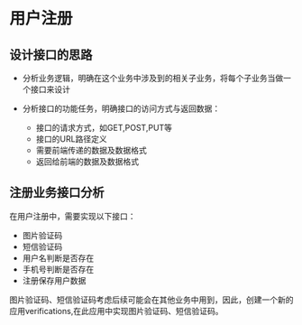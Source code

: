 # 用户注册

## 设计接口的思路
- 分析业务逻辑，明确在这个业务中涉及到的相关子业务，将每个子业务当做一个接口来设计

- 分析接口的功能任务，明确接口的访问方式与返回数据：  
    - 接口的请求方式，如GET,POST,PUT等
    - 接口的URL路径定义
    - 需要前端传递的数据及数据格式
    - 返回给前端的数据及数据格式

## 注册业务接口分析
在用户注册中，需要实现以下接口：
- 图片验证码
- 短信验证码
- 用户名判断是否存在
- 手机号判断是否存在
- 注册保存用户数据

图片验证码、短信验证码考虑后续可能会在其他业务中用到，因此，创建一个新的应用verifications,在此应用中实现图片验证码、短信验证码。

    
    
